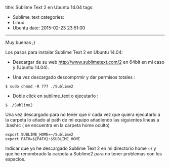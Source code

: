 title: Sublime Text 2 en Ubuntu 14.04
tags:
  - Sublime_text
categories:
  - Linux
  - Ubuntu
date: 2015-02-23 23:51:00
---

Muy buenas ;)

Los pasos para instalar Sublime Text 2 en Ubuntu 14.04:

* Descargar de su web http://www.sublimetext.com/2 en 64bit en mi caso y (Ubuntu 14.04).

* Una vez descargado descomprmir y dar permisos totales :

```
$ sudo chmod -R 777 ./Sublime2
```

* Doble click en sublime_text o ejecutarlo :

```
$ ./Sublime2
```

Una vez descargado para no tener que ir cada vez que quiera ejecutarlo a la carpeta lo añado al path de mi equipo añadiendo las siguientes lineas a .bashrc ( se encuentra en la carpeta home oculto)


```
export SUBLIME_HOME=~/Sublime2
export PATH=${PATH}:$SUBLIME_HOME
```



Indicar que yo he descargado Sublime Text 2 en mi directorio home ~/ y que he renombrado la carpeta a Sublime2 para no tener problemas con los espacios.